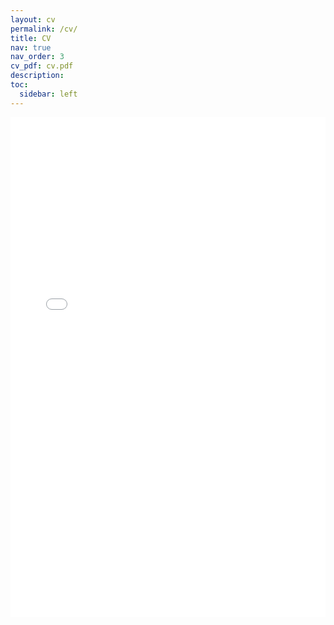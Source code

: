 ```yaml
---
layout: cv
permalink: /cv/
title: CV
nav: true
nav_order: 3
cv_pdf: cv.pdf
description: 
toc:
  sidebar: left
---
```

<div style="width: 100%; height: 800px; overflow: hidden; margin-bottom: 20px;">
<iframe 
  src="/assets/pdf/cv.pdf" 
  style="border: none; width: 100%; height: 800px;" 
  title="CV">
  Your browser does not support PDFs. Please 
  <a href="/assets/pdf/cv.pdf" download>download the CV here</a>.
</iframe>
</div>
